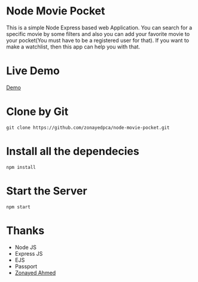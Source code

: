# Node Movie Pocket
This is a simple Node Express based web Application. You can search for a specific movie by some filters and also you can add your favorite movie to your pocket(You must have to be a registered user for that). If you want to make a watchlist, then this app can help you with that.  

# Live Demo
[Demo](https://node-movie-pocket.herokuapp.com)

# Clone by Git
```
git clone https://github.com/zonayedpca/node-movie-pocket.git
```

# Install all the dependecies
```
npm install
```

# Start the Server
```
npm start
```

# Thanks
- Node JS
- Express JS
- EJS
- Passport
- [Zonayed Ahmed](https://www.zonayed.me)
